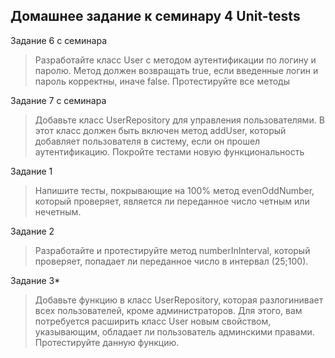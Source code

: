 ## Домашнее задание к семинару 4 Unit-tests

Задание 6 c семинара
> Разработайте класс User с методом аутентификации по логину и паролю. 
> Метод должен возвращать true, если введенные логин и пароль корректны, иначе false. 
> Протестируйте все методы

Задание 7 с семинара
> Добавьте класс UserRepository для управления пользователями. 
> В этот класс должен быть включен метод addUser, который добавляет пользователя в систему, 
> если он прошел аутентификацию. Покройте тестами новую функциональность

Задание 1 
> Напишите тесты, покрывающие на 100% метод evenOddNumber, 
> который проверяет, является ли переданное число четным или нечетным.

Задание 2 
> Разработайте и протестируйте метод numberInInterval, который проверяет, 
> попадает ли переданное число в интервал (25;100).

Задание 3* 
> Добавьте функцию в класс UserRepository, которая разлогинивает всех пользователей, кроме администраторов. 
> Для этого, вам потребуется расширить класс User новым свойством, указывающим, 
> обладает ли пользователь админскими правами. Протестируйте данную функцию.

